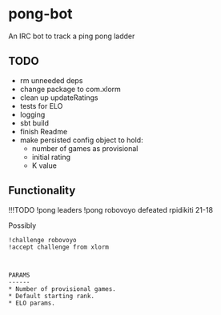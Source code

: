pong-bot
======

An IRC bot to track a ping pong ladder


TODO
----
* rm unneeded deps
* change package to com.xlorm
* clean up updateRatings
* tests for ELO
* logging
* sbt build
* finish Readme
* make persisted config object to hold:
  * number of games as provisional
  * initial rating
  * K value



Functionality
-------------
!!!TODO
!pong leaders
!pong robovoyo defeated rpidikiti 21-18


Possibly
~~~~~~~~
!challenge robovoyo
!accept challenge from xlorm



PARAMS
------
* Number of provisional games.
* Default starting rank.
* ELO params.

